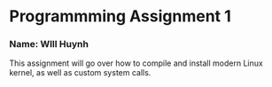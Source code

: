 # Programmming Assignment 1

### Name: WIll Huynh

This assignment will go over how to compile and install modern Linux kernel, as well as custom system calls.
